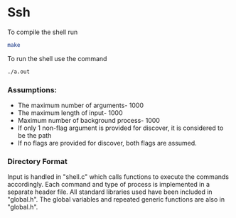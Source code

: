 # Ssh
To compile the shell run 
```bash 
make
```
To run the shell use the command
```bash
./a.out
```

### Assumptions:
- The maximum number of arguments- 1000
- The maximum length of input- 1000
- Maximum number of background process- 1000
- If only 1 non-flag argument is provided for discover, it is considered to be the path
- If no flags are provided for discover, both flags are assumed.

### Directory Format
Input is handled in "shell.c" which calls functions to execute the commands accordingly.
Each command and type of process is implemented in a separate header file. 
All standard libraries used have been included in "global.h". The global variables and repeated generic functions are also in "global.h".  
